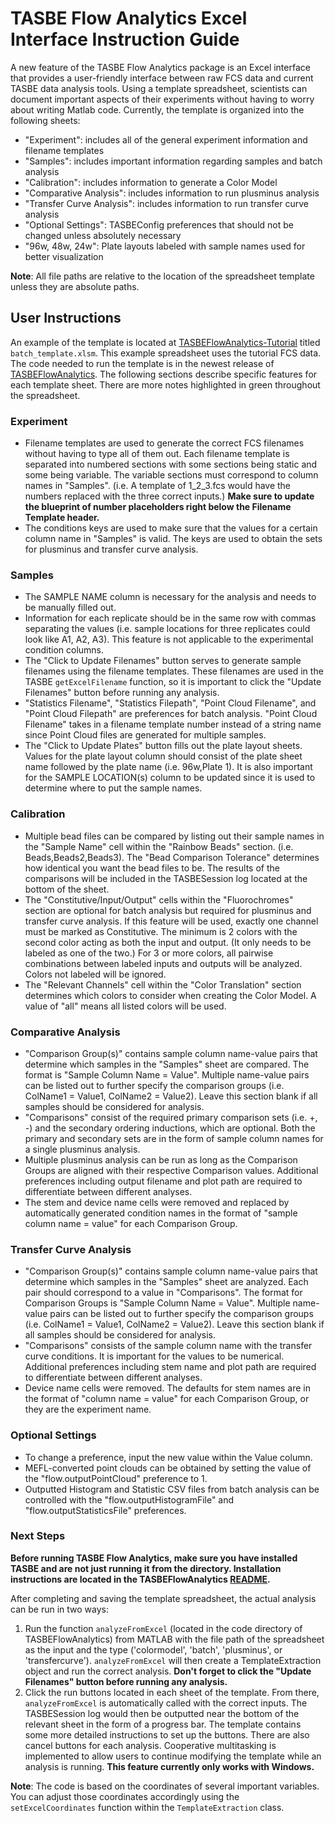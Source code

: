 # TASBE Flow Analytics Excel Interface Instruction Guide

A new feature of the TASBE Flow Analytics package is an Excel interface that provides a user-friendly interface between raw FCS data and current TASBE data analysis tools. Using a template spreadsheet, scientists can document important aspects of their experiments without having to worry about writing Matlab code. Currently, the template is organized into the following sheets: 
* "Experiment": includes all of the general experiment information and filename templates
* "Samples": includes important information regarding samples and batch analysis
* "Calibration": includes information to generate a Color Model
* "Comparative Analysis": includes information to run plusminus analysis
* "Transfer Curve Analysis": includes information to run transfer curve analysis
* "Optional Settings": TASBEConfig preferences that should not be changed unless absolutely necessary
* "96w, 48w, 24w": Plate layouts labeled with sample names used for better visualization

**Note**: All file paths are relative to the location of the spreadsheet template unless they are absolute paths.

## User Instructions
An example of the template is located at [TASBEFlowAnalytics-Tutorial](https://github.com/TASBE/TASBEFlowAnalytics-Tutorial) titled ```batch_template.xlsm```. This example spreadsheet uses the tutorial
FCS data. The code needed to run the template is in the newest release of [TASBEFlowAnalytics](https://github.com/TASBE/TASBEFlowAnalytics/releases). The following sections describe specific features for each template sheet. There are more notes highlighted in green throughout the spreadsheet.

### Experiment
* Filename templates are used to generate the correct FCS filenames without having to type all of them out. Each filename template is separated into numbered sections with some sections being static and some being variable. The variable sections must correspond to column names in "Samples". 
(i.e. A template of 1_2_3.fcs would have the numbers replaced with the three correct inputs.) **Make sure to update the blueprint of number placeholders right below the Filename Template header.**
* The conditions keys are used to make sure that the values for a certain column name in "Samples" is valid. The keys are used to obtain the sets for plusminus and transfer curve analysis. 

### Samples 
* The SAMPLE NAME column is necessary for the analysis and needs to be manually filled out.
* Information for each replicate should be in the same row with commas separating the values (i.e. sample locations for three replicates could look like A1, A2, A3). This feature is not applicable to the experimental condition columns.
* The "Click to Update Filenames" button serves to generate sample filenames using the filename templates. These filenames are used in the TASBE ```getExcelFilename``` function, so it is important to click the "Update Filenames" button before running any analysis.
* "Statistics Filename", "Statistics Filepath", "Point Cloud Filename", and "Point Cloud Filepath" are preferences for batch analysis. "Point Cloud Filename" takes in a filename template number instead of a string name since Point Cloud files are generated for multiple samples.
* The "Click to Update Plates" button fills out the plate layout sheets. Values for the plate layout column should consist of the plate sheet name followed by the plate name (i.e. 96w,Plate 1). It is also important for the SAMPLE LOCATION(s) column to be updated since it is used to determine where to put the sample names. 

### Calibration
* Multiple bead files can be compared by listing out their sample names in the "Sample Name" cell within the "Rainbow Beads" section. (i.e. Beads,Beads2,Beads3). The "Bead Comparison Tolerance" determines how identical you want the bead files to be. The results of the comparisons will be included in the TASBESession log located at the bottom of the sheet. 
* The "Constitutive/Input/Output" cells within the "Fluorochromes" section are optional for batch analysis but required for plusminus and transfer curve analysis. If this feature will be used, exactly one channel must be marked as Constitutive. The minimum is 2 colors with the second color acting as both the input and output. (It only needs to be labeled as one of the two.) For 3 or more colors, all pairwise combinations between labeled inputs and outputs will be analyzed. Colors not labeled will be ignored. 
* The "Relevant Channels" cell within the "Color Translation" section determines which colors to consider when creating the Color Model. A value of "all" means all listed colors will be used. 

### Comparative Analysis
* "Comparison Group(s)" contains sample column name-value pairs that determine which samples in the "Samples" sheet are compared. The format is "Sample Column Name = Value". Multiple name-value pairs can be listed out to further specify the comparison groups (i.e.  ColName1 = Value1, ColName2 = Value2). Leave this section blank if all samples should be considered for analysis.
* "Comparisons" consist of the required primary comparison sets (i.e. +, -) and the secondary ordering inductions, which are optional. Both the primary and secondary sets are in the form of sample column names for a single plusminus analysis. 
* Multiple plusminus analysis can be run as long as the Comparison Groups are aligned with their respective Comparison values. Additional preferences including output filename and plot path are required to differentiate between different analyses. 
* The stem and device name cells were removed and replaced by automatically generated condition names in the format of "sample column name = value" for each Comparison Group.

### Transfer Curve Analysis
* "Comparison Group(s)" contains sample column name-value pairs that determine which samples in the "Samples" sheet are analyzed. Each pair should correspond to a value in "Comparisons". The format for Comparison Groups is "Sample Column Name = Value". Multiple name-value pairs can be listed out to further specify the comparison groups (i.e.  ColName1 = Value1, ColName2 = Value2). Leave this section blank if all samples should be considered for analysis.
* "Comparisons" consists of the sample column name with the transfer curve conditions. It is important for the values to be numerical. Additional preferences including stem name and plot path are required to differentiate between different analyses. 
* Device name cells were removed. The defaults for stem names are in the format of "column name = value" for each Comparison Group, or they are the experiment name.

### Optional Settings
* To change a preference, input the new value within the Value column.
* MEFL-converted point clouds can be obtained by setting the value of the "flow.outputPointCloud" preference to 1.
* Outputted Histogram and Statistic CSV files from batch analysis can be controlled with the "flow.outputHistogramFile" and "flow.outputStatisticsFile" preferences.  

### Next Steps
**Before running TASBE Flow Analytics, make sure you have installed TASBE and are not just running it from the directory. Installation instructions are located in the TASBEFlowAnalytics [README](https://github.com/TASBE/TASBEFlowAnalytics/blob/develop/README.md).** 

After completing and saving the template spreadsheet, the actual analysis can be run in two ways:
1) Run the function ```analyzeFromExcel``` (located in the code directory of TASBEFlowAnalytics) from MATLAB
with the file path of the spreadsheet as the input and the type ('colormodel', 'batch', 'plusminus', or 'transfercurve'). ```analyzeFromExcel``` will then create a TemplateExtraction object and run the correct analysis. **Don't forget to click the "Update Filenames" button before running any analysis.**
2) Click the run buttons located in each sheet of the template. From there, ```analyzeFromExcel``` is automatically called with the correct inputs. The TASBESession log would then be outputted near the bottom of the relevant sheet in the form of a progress bar. The template contains some more detailed instructions to set up the buttons. There are also cancel buttons for each analysis. Cooperative multitasking is implemented to allow users to continue modifying the template while an analysis is running. **This feature currently only works with Windows.** 

**Note**: The code is based on the coordinates of several important variables. You can adjust those coordinates accordingly using the ```setExcelCoordinates``` function within the ```TemplateExtraction``` class. 
